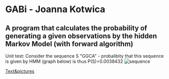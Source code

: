 # GABi - Joanna Kotwica

## A program that calculates the probability of generating a given observations by the hidden Markov Model (with forward algorithm)


Unit test:
Consider the sequence S "GGCA" - probalibity that this sequence is given by HMM (graph below) is thus P(S)=0.0038432
![sequence](https://user-images.githubusercontent.com/101511923/234920910-6547db33-7f25-4e0a-bc5c-419416e2af7f.PNG)


[Text&pictures](https://www.cis.upenn.edu/~cis2620/notes/Example-Viterbi-DNA.pdf)
